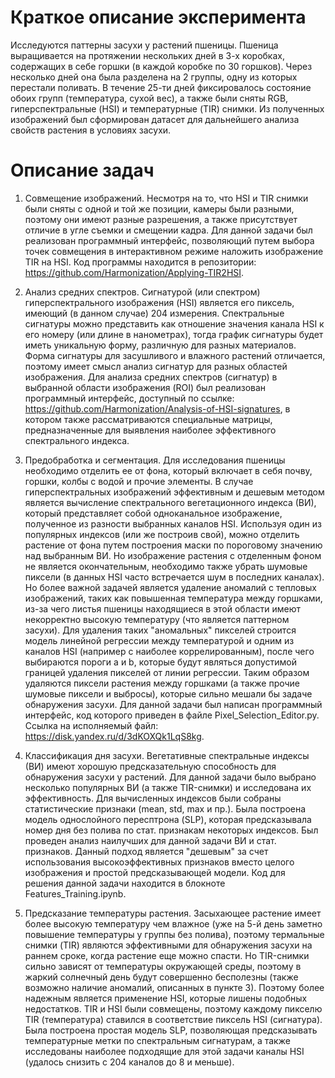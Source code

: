# Краткое описание эксперимента 

Исследуются паттерны засухи у растений пшеницы. Пшеница выращивается на протяжении нескольких дней в 3-х коробках, содержащих в себе горшки (в каждой коробке по 30 горшков). Через несколько дней она была разделена на 2 группы, одну из которых перестали поливать. В течение 25-ти дней фиксировалось состояние обоих групп (температура, сухой вес), а также были сняты RGB, гиперспектральные (HSI) и температурные (TIR) снимки. Из полученных изображений был сформирован датасет для дальнейшего анализа свойств растения в условиях засухи. 

# Описание задач

1. Совмещение изображений. Несмотря на то, что HSI и TIR снимки были сняты с одной и той же позиции, камеры были разными, поэтому они имеют разные разрешения, а также присутствует отличие в угле съемки и смещении кадра. Для данной задачи был реализован программный интерфейс, позволяющий путем выбора точек совмещения в интерактивном режиме наложить изображение TIR на HSI. Код программы находится в репозитории: https://github.com/Harmonization/Applying-TIR2HSI.

2. Анализ средних спектров. Сигнатурой (или спектром) гиперспектрального изображения (HSI) является его пиксель, имеющий (в данном случае) 204 измерения. Спектральные сигнатуры можно представить как отношение значения канала HSI к его номеру (или длине в нанометрах), тогда график сигнатуры будет иметь уникальную форму, различную для разных материалов. Форма сигнатуры для засушливого и влажного растений отличается, поэтому имеет смысл анализ сигнатур для разных областей изображения. Для анализа средних спектров (сигнатур) в выбранной области изображения (ROI) был реализован программный интерфейс, доступный по ссылке: https://github.com/Harmonization/Analysis-of-HSI-signatures, в котором также рассматриваются специальные матрицы, предназначенные для выявления наиболее эффективного спектрального индекса. 

3. Предобработка и сегментация. Для исследования пшеницы необходимо отделить ее от фона, который включает в себя почву, горшки, колбы с водой и прочие элементы. В случае гиперспектральных изображений эффективным и дешевым методом является вычисление спектрального вегетационного индекса (ВИ), который представляет собой одноканальное изображение, полученное из разности выбранных каналов HSI. Используя один из популярных индексов (или же построив свой), можно отделить растение от фона путем построения маски по пороговому значению над выбранным ВИ. Но изображение растения с отделенным фоном не является окончательным, необходимо также убрать шумовые пиксели (в данных HSI часто встречается шум в последних каналах). Но более важной задачей является удаление аномалий с тепловых изображений, таких как повышенная температура между горшками, из-за чего листья пшеницы находящиеся в этой области имеют некорректно высокую температуру (что является паттерном засухи). Для удаления таких "аномальных" пикселей строится модель линейной регрессии между температурой и одним из каналов HSI (например с наиболее коррелированным), после чего выбираются пороги a и b, которые будут являться допустимой границей удаления пикселей от линии регрессии. Таким образом удаляются пиксели растения между горшками (а также прочие шумовые пиксели и выбросы), которые сильно мешали бы задаче обнаружения засухи. Для данной задачи был написан программный интерфейс, код которого приведен в файле Pixel_Selection_Editor.py. Ссылка на исполняемый файл: https://disk.yandex.ru/d/3dKOXQk1LqS8kg.

4. Классификация дня засухи. Вегетативные спектральные индексы (ВИ) имеют хорошую предсказательную способность для обнаружения засухи у растений. Для данной задачи было выбрано несколько популярных ВИ (а также TIR-снимки) и исследована их эффективность. Для вычисленных индексов были собраны статистические признаки (mean, std, max и пр.). Была построена модель однослойного пересптрона (SLP), которая предсказывала номер дня без полива по стат. признакам некоторых индексов. Был проведен анализ наилучших для данной задачи ВИ и стат. признаков. Данный подход является "дешевым" за счет использования высокоэффективных признаков вместо целого изображения и простой предсказывающей модели. Код для решения данной задачи находится в блокноте Features_Training.ipynb.

5. Предсказание температуры растения. Засыхающее растение имеет более высокую температуру чем влажное (уже на 5-й день заметно повышение температуры у группы без полива), поэтому термальные снимки (TIR) являются эффективными для обнаружения засухи на раннем сроке, когда растение еще можно спасти. Но TIR-снимки сильно зависят от температуры окружающей среды, поэтому в жаркий солнечный день будут совершенно бесполезны (также возможно наличие аномалий, описанных в пункте 3). Поэтому более надежным является применение HSI, которые лишены подобных недостатков. TIR и HSI были совмещены, поэтому каждому пикселю TIR (температура) ставился в соответствие пиксель HSI (сигнатура). Была построена простая модель SLP, позволяющая предсказывать температурные метки по спектральным сигнатурам, а также исследованы наиболее подходящие для этой задачи каналы HSI (удалось снизить с 204 каналов до 8 и меньше).




